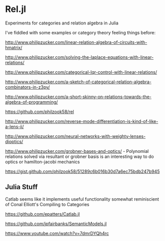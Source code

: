 # Rel.jl

Experiments for categories and relation algebra in Julia

I've fiddled with some examples or category theory feeling things before:

http://www.philipzucker.com/linear-relation-algebra-of-circuits-with-hmatrix/

http://www.philipzucker.com/solving-the-laplace-equations-with-linear-relations/

http://www.philipzucker.com/categorical-lqr-control-with-linear-relations/

http://www.philipzucker.com/a-sketch-of-categorical-relation-algebra-combinators-in-z3py/

http://www.philipzucker.com/a-short-skinny-on-relations-towards-the-algebra-of-programming/

https://github.com/philzook58/rel

http://www.philipzucker.com/reverse-mode-differentiation-is-kind-of-like-a-lens-ii/

http://www.philipzucker.com/neural-networks-with-weighty-lenses-dioptics/

http://www.philipzucker.com/grobner-bases-and-optics/ - Polynomial relations solved via resultant or grobner basis is an interesting way to do optics or hamilton-jacobi mechanics

https://gist.github.com/philzook58/51289c6b016b30d7a6ec75bdb247b945


## Julia Stuff

Catlab seems like it implements useful functionality somewhat reminiscient of Conal Elliott's Compiling to Categories

https://github.com/epatters/Catlab.jl

https://github.com/jpfairbanks/SemanticModels.jl

https://www.youtube.com/watch?v=7dmrDYQh4rc


